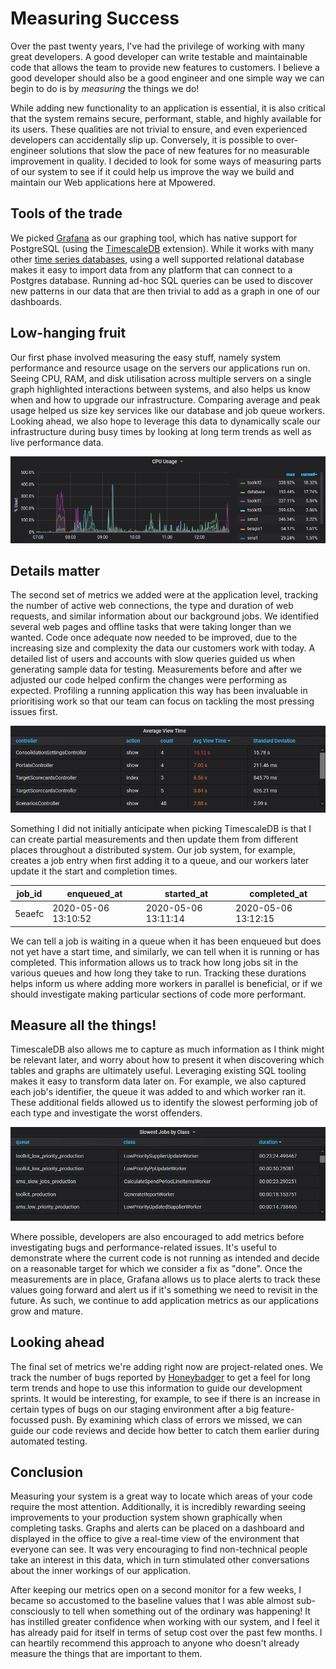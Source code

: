 # Measuring Success

Over the past twenty years, I've had the privilege of working with many great
developers. A good developer can write testable and maintainable code that
allows the team to provide new features to customers. I believe a good developer
should also be a good engineer and one simple way we can begin to do is by
*measuring* the things we do!

While adding new functionality to an application is essential, it is also
critical that the system remains secure, performant, stable, and highly
available for its users. These qualities are not trivial to ensure, and even
experienced developers can accidentally slip up. Conversely, it is possible to
over-engineer solutions that slow the pace of new features for no measurable
improvement in quality. I decided to look for some ways of measuring parts of
our system to see if it could help us improve the way we build and maintain our
Web applications here at Mpowered.

## Tools of the trade

We picked [Grafana](https://grafana.com) as our graphing tool, which has native
support for PostgreSQL (using the [TimescaleDB](https://www.timescale.com)
extension). While it works with many other
[time series databases](https://en.wikipedia.org/wiki/Time_series_database),
using a well supported relational database makes it easy to import data from any
platform that can connect to a Postgres database. Running ad-hoc SQL queries can
be used to discover new patterns in our data that are then trivial to add as a
graph in one of our dashboards.

## Low-hanging fruit

Our first phase involved measuring the easy stuff, namely system performance and
resource usage on the servers our applications run on. Seeing CPU, RAM, and disk
utilisation across multiple servers on a single graph highlighted interactions
between systems, and also helps us know when and how to upgrade our
infrastructure. Comparing average and peak usage helped us size key services
like our database and job queue workers. Looking ahead, we also hope to leverage
this data to dynamically scale our infrastructure during busy times by looking
at long term trends as well as live performance data.

![CPU utilisation graph](img/cpu.png)

## Details matter

The second set of metrics we added were at the application level, tracking the
number of active web connections, the type and duration of web requests, and
similar information about our background jobs. We identified several web pages
and offline tasks that were taking longer than we wanted. Code once adequate now
needed to be improved, due to the increasing size and complexity the data our
customers work with today. A detailed list of users and accounts with slow
queries guided us when generating sample data for testing. Measurements before
and after we adjusted our code helped confirm the changes were performing as
expected. Profiling a running application this way has been invaluable in
prioritising work so that our team can focus on tackling the most pressing
issues first.

![Web request times by type](img/view.png)

Something I did not initially anticipate when picking TimescaleDB is that I can
create partial measurements and then update them from different places
throughout a distributed system. Our job system, for example, creates a job
entry when first adding it to a queue, and our workers later update it the start
and completion times.

| job_id | enqueued_at         | started_at          | completed_at        |
| ------ | ------------------- | ------------------- | ------------------- |
| 5eaefc | 2020-05-06 13:10:52 | 2020-05-06 13:11:14 | 2020-05-06 13:12:15 |

We can tell a job is waiting in a queue when it has been enqueued but does not
yet have a start time, and similarly, we can tell when it is running or has
completed. This information allows us to track how long jobs sit in the various
queues and how long they take to run. Tracking these durations helps inform us
where adding more workers in parallel is beneficial, or if we should investigate
making particular sections of code more performant.

## Measure all the things!

TimescaleDB also allows me to capture as much information as I think might be
relevant later, and worry about how to present it when discovering which tables
and graphs are ultimately useful. Leveraging existing SQL tooling makes it easy
to transform data later on. For example, we also captured each job's identifier,
the queue it was added to and which worker ran it. These additional fields
allowed us to identify the slowest performing job of each type and investigate
the worst offenders.

![Slow jobs by type](img/jobs.png)

Where possible, developers are also encouraged to add metrics before
investigating bugs and performance-related issues. It's useful to demonstrate
where the current code is not running as intended and decide on a reasonable
target for which we consider a fix as "done". Once the measurements are in
place, Grafana allows us to place alerts to track these values going forward and
alert us if it's something we need to revisit in the future. As such, we
continue to add application metrics as our applications grow and mature.

## Looking ahead

The final set of metrics we're adding right now are project-related ones. We
track the number of bugs reported by [Honeybadger](https://app.honeybadger.io/)
to get a feel for long term trends and hope to use this information to guide our
development sprints. It would be interesting, for example, to see if there is an
increase in certain types of bugs on our staging environment after a big
feature-focussed push. By examining which class of errors we missed, we can
guide our code reviews and decide how better to catch them earlier during
automated testing.

## Conclusion

Measuring your system is a great way to locate which areas of your code require
the most attention. Additionally, it is incredibly rewarding seeing improvements
to your production system shown graphically when completing tasks. Graphs and
alerts can be placed on a dashboard and displayed in the office to give a
real-time view of the environment that everyone can see. It was very encouraging
to find non-technical people take an interest in this data, which in turn
stimulated other conversations about the inner workings of our application.

After keeping our metrics open on a second monitor for a few weeks, I became so
accustomed to the baseline values that I was able almost sub-consciously to tell
when something out of the ordinary was happening! It has instilled greater
confidence when working with our system, and I feel it has already paid for
itself in terms of setup cost over the past few months. I can heartily recommend
this approach to anyone who doesn't already measure the things that are
important to them.